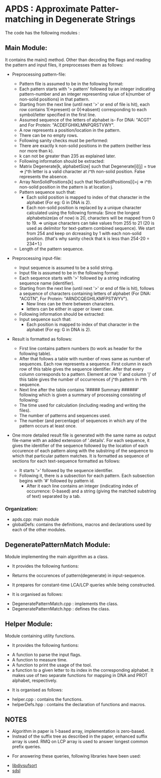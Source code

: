 APDS : Approximate Patter-matching in Degenerate Strings
=========================================================

The code has the following modules :

Main Module:
-------------------------------------
It contains the main() method. Other than decoding the flags and reading the pattern and input files, it preprocesses them as follows:
- Preprocessing pattern-file:
  + Pattern file is assumed to be in the following format:
   * Each pattern starts with '> pattern' followed by an integer indicating pattern-number and an integer representing value of k(number of non-solid positions) in that pattern. 
   * Starting from the next line (until next '>' or end of file is hit), each row contains 1(=>present) or 0(=>absent) corresponding to each symbol/letter specified in the first line.
   * Assumed sequence of the letters of alphabet is- For DNA: "ACGT" and For Protein: "ACDEFGHIKLMNPQRSTVWY". 
   * A row represents a position/location in the pattern.
   * There can be no empty rows.
  + Following sanity checks must be performed:
   * There are exactly k non-solid positions in the pattern (neither less nor more than k).
   * k can not be greater than 235 as explained later.
  + Following information should be extracted:
   *	Matrix Degenerate[k, alphabetSize] such that Degenerate[i][j] = true => j^th letter is a valid character at i^th non-solid position. False represents the absence.
   * Array NonSolidPositions[k] such that NonSolidPositions[i]=j => i^th non-solid position in the pattern is at location j.
   *	Pattern sequence such that: 
    	- Each solid position is mapped to index of that character in the alphabet (For eg: G in DNA is 2). 
    	- Each non-solid position is replaced by a unique character calculated using the following formula: 
     	Since the longest alphabetsize(as of now) is 20, characters will be mapped from 0 to 19. => unique characters can take values from 255 to 21 (20 is used as delimitor for text-pattern combined sequence). We start from 254 and keep on dcreasing by 1 with each non-solid position. (that's why sanity check that k is less than 254-20 = 234+1.)
   * Length of the pattern sequence.

- Preprocessing input-file:
  + Input sequence is assumed to be a solid string.
  + Input file is assumed to be in the following format:
   * Each sequence starts with '>' followed by a string indicating sequence name (identifier).
   * 	Starting from the next line (until next '>' or end of file is hit), follows a sequence of characters containing letters of alphabet (For DNA: "ACGTN", For Protein: "ARNDCQEGHILKMFPSTWYV"). 
    	- New lines can be there between characters.
    	- letters can be either in upper or lower case.
  + Following information should be extracted:
   * 	Input sequence such that: 
    	- Each position is mapped to index of that character in the alphabet (For eg: G in DNA is 2). 

- Result is formatted as follows:
  + First line contains pattern numbers (to work as header for the following table).
  + After that follows a table with number of rows same as number of sequences. Each row represents a sequence. First column in each row of this table gives the sequence identifier. After that every column corresponds to a pattern. Element at row 'i' and column 'j' of this table gives the number of occurrences of j^th pattern in i^th sequence.
  + Next line after the table contains  '##### Summary ######' following which is given a summary of processing consisting of following:
   * The time used for calculation (including reading and writing the files).
   * The number of patterns and sequences used.
   * The number (and percentage) of sequences in which any of the pattern occurs at least once.

- One more detailed result file is generated with the same name as output file-name with an added extension of '.details'. For each sequence, it gives the identifier of the sequence followed by the location of each occurence of each pattern along with the substring of the sequence to which that particular pattern matches. It is formatted as sequence of sections for each text-sequence formatted as follows:
  + It starts '>' followed by the sequence identifier.
  + Following it, there is a subsection for each pattern. Each subsection begins with '#' followed by pattern id. 
    * After it each line contains an integer (indicating index of occurrence: 0-based) and a string (giving the matched substring of text) separated by a tab. 



### Organization:
- apds.cpp: main module
- globalDefs: contains the definitions, macros and declarations used by each of the other modules.


DegeneratePatternMatch Module:
---------------------------------------
Module implementing the main algorithm as a class.
- It provides the following funtions:
 * Returns the occurences of pattern(degenerate) in input-sequence.

- It prepares for constant-time LCA/LCP queries while being constructed.

- It is organised as follows:
 * DegeneratePatternMatch.cpp : 	implements the class.
 * DegeneratePatternMatch.hpp : 	defines the class.

Helper Module:
---------------------------------------
Module containing utility functions.
- It provides the following funtions:
 * A function to parse the input flags.
 * A function to measure time.
 * A function to print the usage of the tool.
 * a function to a given letter to its index in the corresponding alphabet. It makes use of two separate functions for mapping in DNA and PROT alphabet, respectively.

- It is organised as follows:
 * helper.cpp : 	contains the functions.
 * helperDefs.hpp : 	contains the declaration of functions and  macros.



NOTES
----------------------------------------
- Algorithm in paper is 1-based array, implementation is zero-based.
- Instead of the suffix tree as described in the paper, enhanced suffix array is used. RMQ on LCP array is used to answer longest
 common prefix queries.
 * For answering these queries, following libraries have been used:
  + [libdivsufsort](https://code.google.com/p/libdivsufsort/) 
  + [sdsl](https://github.com/simongog/sdsl-lite)





